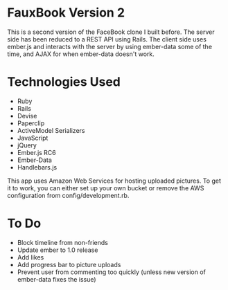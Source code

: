FauxBook Version 2
======
This is a second version of the FaceBook clone I built before.
The server side has been reduced to a REST API using Rails.
The client side uses ember.js and interacts with the server
by using ember-data some of the time, and AJAX for when ember-data
doesn't work.

Technologies Used
======
* Ruby
* Rails
* Devise
* Paperclip
* ActiveModel Serializers
* JavaScript
* jQuery
* Ember.js RC6
* Ember-Data
* Handlebars.js

This app uses Amazon Web Services for hosting uploaded pictures.
To get it to work, you can either set up your own bucket or
remove the AWS configuration from config/development.rb.

To Do
=====
* Block timeline from non-friends
* Update ember to 1.0 release
* Add likes
* Add progress bar to picture uploads
* Prevent user from commenting too quickly (unless new version of ember-data fixes the issue)
